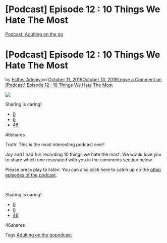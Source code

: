 # [Podcast] Episode 12 : 10 Things We Hate The Most

[Podcast: Adulting on the go](https://estheradeniyi.com/category/podcast-adulting-on-the-go/)
# [Podcast] Episode 12 : 10 Things We Hate The Most

by [Esther Adeniyi](https://estheradeniyi.com/author/esther-adeniyi/)on [October 11, 2019October 13, 2019](https://estheradeniyi.com/things-we-hate-the-most/)[Leave a Comment on [Podcast] Episode 12 : 10 Things We Hate The Most](https://estheradeniyi.com/things-we-hate-the-most/#respond)

![](https://estheradeniyi.com/wp-content/uploads/2019/10/New-podcast-episode-12-1-800x540.png)

Sharing is caring!

- [0](https://www.facebook.com/sharer/sharer.php?u=https%3A%2F%2Festheradeniyi.com%2Fthings-we-hate-the-most%2F&amp;t=%5BPodcast%5D%20Episode%2012%20%3A%2010%20Things%20We%20Hate%20The%20Most)
- [0](https://twitter.com/intent/tweet?text=%5BPodcast%5D%20Episode%2012%20%3A%2010%20Things%20We%20Hate%20The%20Most&amp;url=https%3A%2F%2Festheradeniyi.com%2Fthings-we-hate-the-most%2F)
- [46](#)

46shares

Truth! This is the most interesting podcast ever!&#xA0;

Joy and I had fun recording 10 things we hate the most. We would love you to share which one resonated with you in the comments section below.

Please press play to listen. You can also click here to catch up on the [other episodes of the podcast](https://estheradeniyi.com/category/podcast-adulting-on-the-go/).&#xA0;

&#xA0;

Sharing is caring!

- [0](https://www.facebook.com/sharer/sharer.php?u=https%3A%2F%2Festheradeniyi.com%2Fthings-we-hate-the-most%2F&amp;t=%5BPodcast%5D%20Episode%2012%20%3A%2010%20Things%20We%20Hate%20The%20Most)
- [0](https://twitter.com/intent/tweet?text=%5BPodcast%5D%20Episode%2012%20%3A%2010%20Things%20We%20Hate%20The%20Most&amp;url=https%3A%2F%2Festheradeniyi.com%2Fthings-we-hate-the-most%2F)
- [46](#)

46shares

Tags:[Adulting on the go](https://estheradeniyi.com/tag/adulting-on-the-go/)[podcast](https://estheradeniyi.com/tag/podcast/)